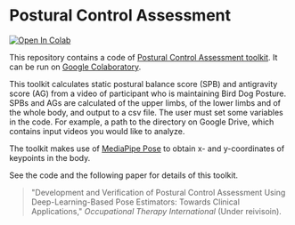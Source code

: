 # Postural Control Assessment

[![Open In Colab](https://colab.research.google.com/assets/colab-badge.svg)](https://colab.research.google.com/github/decobocollabo/Postural-Control-Assessment/blob/main/postural_control_assessment.ipynb)

This repository contains a code of [Postural Control Assessment toolkit](https://colab.research.google.com/github/decobocollabo/Postural-Control-Assessment/blob/main/postural_control_assessment.ipynb). It can be run on [Google Colaboratory](https://colab.research.google.com/?hl=en).

This toolkit calculates static postural balance score (SPB) and antigravity score (AG) from a video of participant who is maintaining Bird Dog Posture. SPBs and AGs are calculated of the upper limbs, of the lower limbs and of the whole body, and output to a csv file. The user must set some variables in the code. For example, a path to the directory on Google Drive, which contains input videos you would like to analyze.

The toolkit makes use of [MediaPipe Pose](https://google.github.io/mediapipe/solutions/pose.html) to obtain x- and y-coordinates of keypoints in the body.

See the code and the following paper for details of this toolkit.

>"Development and Verification of Postural Control Assessment Using Deep-Learning-Based Pose Estimators: Towards Clinical Applications," _Occupational Therapy International_ (Under reivisoin).

